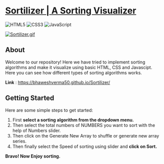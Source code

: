 # [Sortilizer | A Sorting Visualizer](https://bhaweshverma50.github.io/Sortilizer/)
![HTML5](https://img.shields.io/badge/-HTML5-black?style=flat-square&logo=html5&logoColor=white)
![CSS3](https://img.shields.io/badge/-CSS3-black?style=flat-square&logo=css3)
![JavaScript](https://img.shields.io/badge/-JavaScript-black?style=flat-square&logo=javascript)

[![Sortilizer.gif](https://s6.gifyu.com/images/Sortilizer.gif)](https://gifyu.com/image/yMba "sortilizer_example.gif")

## About
Welcome to our repository! Here we have tried to implement sorting algorithms and make it visualize using basic HTML, CSS and Javascipt.
Here you can see how different types of sorting algorithms works.


**Link** : https://bhaweshverma50.github.io/Sortilizer/

## Getting Started
Here are some simple steps to get started:

1. First **select a sorting algorithm from the dropdown menu.**
2. Then select the total numbers of NUMBERS you want to sort with the help of Numbers slider.
3. Then click on the Generate New Array to shuffle or generate new array series.
4. Then finally select the Speed of sorting using slider and **click on Sort.**

**Bravo! Now Enjoy sorting.**
